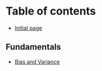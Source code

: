 # Table of contents

* [Initial page](README.md)

## Fundamentals

* [Bias and Variance](fundamentals/bias-and-variance.md)

